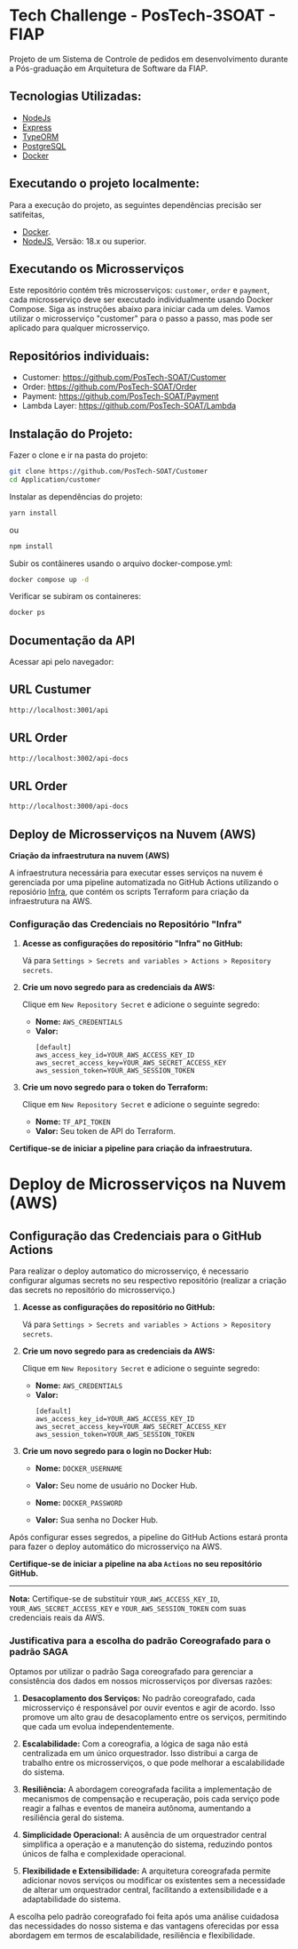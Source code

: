 # Tech Challenge - PosTech-3SOAT - FIAP

Projeto de um Sistema de Controle de pedidos em desenvolvimento durante a Pós-graduação em Arquitetura de Software da FIAP.



## Tecnologias Utilizadas:

- [NodeJs](https://nodejs.org/en/docs)
- [Express](https://expressjs.com/pt-br/)
- [TypeORM](https://typeorm.io/)
- [PostgreSQL](https://www.postgresql.org/)
- [Docker](https://docs.docker.com/)

## Executando o projeto localmente:


Para a execução do projeto, as seguintes dependências precisão ser satifeitas,
- [Docker](https://docs.docker.com/get-docker/).
- [NodeJS](https://nodejs.org/en), Versão: 18.x ou superior.


## Executando os Microsserviços

Este repositório contém três microsserviços: `customer`, `order` e `payment`, cada microsserviço deve ser executado individualmente usando Docker Compose. Siga as instruções abaixo para iniciar cada um deles.
Vamos utilizar o microsserviço "customer" para o passo a passo, mas pode ser aplicado para qualquer microsserviço.


## Repositórios individuais:
- Customer:  https://github.com/PosTech-SOAT/Customer
- Order:  https://github.com/PosTech-SOAT/Order
- Payment:  https://github.com/PosTech-SOAT/Payment
- Lambda Layer: https://github.com/PosTech-SOAT/Lambda




## Instalação do Projeto:
Fazer o clone e ir na pasta do projeto:

```sh
git clone https://github.com/PosTech-SOAT/Customer
cd Application/customer
```

Instalar as dependências do projeto:

```sh
yarn install
```
ou

```sh
npm install
```

Subir os contâineres usando o arquivo docker-compose.yml:

```sh
docker compose up -d
```

Verificar se subiram os containeres:

```sh
docker ps
```

## Documentação da API
Acessar api pelo navegador:

## URL Custumer
```sh
http://localhost:3001/api
```

## URL Order
```sh
http://localhost:3002/api-docs
```

## URL Order
```sh
http://localhost:3000/api-docs
```

## Deploy de Microsserviços na Nuvem (AWS)

**Criação da infraestrutura na nuvem (AWS)**

A infraestrutura necessária para executar esses serviços na nuvem é gerenciada por uma pipeline automatizada no GitHub Actions utilizando o reposiório [Infra](https://github.com/PosTech-SOAT/Infra), que contém os scripts Terraform para criação da infraestrutura na AWS. 

### Configuração das Credenciais no Repositório "Infra"

1. **Acesse as configurações do repositório "Infra" no GitHub:**

   Vá para `Settings > Secrets and variables > Actions > Repository secrets`.

2. **Crie um novo segredo para as credenciais da AWS:**

   Clique em `New Repository Secret` e adicione o seguinte segredo:

   - **Nome:** `AWS_CREDENTIALS`
   - **Valor:**
     ```
     [default]
     aws_access_key_id=YOUR_AWS_ACCESS_KEY_ID
     aws_secret_access_key=YOUR_AWS_SECRET_ACCESS_KEY
     aws_session_token=YOUR_AWS_SESSION_TOKEN
     ```

3. **Crie um novo segredo para o token do Terraform:**

   Clique em `New Repository Secret` e adicione o seguinte segredo:

   - **Nome:** `TF_API_TOKEN`
   - **Valor:** Seu token de API do Terraform.

**Certifique-se de iniciar a pipeline para criação da infraestrutura.**

# Deploy de Microsserviços na Nuvem (AWS)

## Configuração das Credenciais para o GitHub Actions

Para realizar o deploy automatico do microsserviço, é necessario configurar algumas secrets no seu respectivo repositório (realizar a criação das secrets no repositório do microsserviço.)

1. **Acesse as configurações do repositório no GitHub:**

   Vá para `Settings > Secrets and variables > Actions > Repository secrets`.

2. **Crie um novo segredo para as credenciais da AWS:**

   Clique em `New Repository Secret` e adicione o seguinte segredo:

   - **Nome:** `AWS_CREDENTIALS`
   - **Valor:**
     ```
     [default]
     aws_access_key_id=YOUR_AWS_ACCESS_KEY_ID
     aws_secret_access_key=YOUR_AWS_SECRET_ACCESS_KEY
     aws_session_token=YOUR_AWS_SESSION_TOKEN
     ```

3. **Crie um novo segredo para o login no Docker Hub:**

   - **Nome:** `DOCKER_USERNAME`
   - **Valor:** Seu nome de usuário no Docker Hub.

   - **Nome:** `DOCKER_PASSWORD`
   - **Valor:** Sua senha no Docker Hub.

Após configurar esses segredos, a pipeline do GitHub Actions estará pronta para fazer o deploy automático do microsserviço na AWS.

**Certifique-se de iniciar a pipeline  na aba `Actions` no seu repositório GitHub.**

---

**Nota:** Certifique-se de substituir `YOUR_AWS_ACCESS_KEY_ID`, `YOUR_AWS_SECRET_ACCESS_KEY` e `YOUR_AWS_SESSION_TOKEN` com suas credenciais reais da AWS.





### Justificativa para a escolha do padrão Coreografado para o padrão SAGA

Optamos por utilizar o padrão Saga coreografado para gerenciar a consistência dos dados em nossos microsserviços por diversas razões:

1. **Desacoplamento dos Serviços:**
   No padrão coreografado, cada microsserviço é responsável por ouvir eventos e agir de acordo. Isso promove um alto grau de desacoplamento entre os serviços, permitindo que cada um evolua independentemente.

2. **Escalabilidade:**
   Com a coreografia, a lógica de saga não está centralizada em um único orquestrador. Isso distribui a carga de trabalho entre os microsserviços, o que pode melhorar a escalabilidade do sistema.

3. **Resiliência:**
   A abordagem coreografada facilita a implementação de mecanismos de compensação e recuperação, pois cada serviço pode reagir a falhas e eventos de maneira autônoma, aumentando a resiliência geral do sistema.

4. **Simplicidade Operacional:**
   A ausência de um orquestrador central simplifica a operação e a manutenção do sistema, reduzindo pontos únicos de falha e complexidade operacional.

5. **Flexibilidade e Extensibilidade:**
   A arquitetura coreografada permite adicionar novos serviços ou modificar os existentes sem a necessidade de alterar um orquestrador central, facilitando a extensibilidade e a adaptabilidade do sistema.


A escolha pelo padrão coreografado foi feita após uma análise cuidadosa das necessidades do nosso sistema e das vantagens oferecidas por essa abordagem em termos de escalabilidade, resiliência e flexibilidade.
